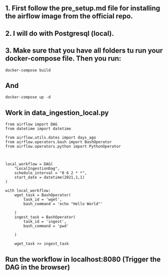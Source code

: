 ## 1. First follow the pre_setup.md file for installing the airflow image from the official repo.
## 2. I will do with Postgresql (local).
## 3. Make sure that you have all folders tu run your docker-compose file. Then you run:
```
docker-compose build
```
## And
```
docker-compose up -d
```
## Work in data_ingestion_local.py
```
from airflow import DAG 
from datetime import datetime

from airflow.utils.dates import days_ago
from airflow.operators.bash import BashOperator
from airflow.operators.python import PythonOperator



local_workflow = DAG(
    "LocalIngestionDag",
    schedule_interval = "0 6 2 * *",
    start_date = datetime(2021,1,1)
)

with local_workflow:
    wget_task = BashOperator(
        task_id = 'wget',
        bash_command = 'echo "Hello World"'

    )
    ingest_task = BashOperator(
        task_id = 'ingest',
        bash_command = 'pwd'

    )

    wget_task >> ingest_task
```
## Run the workflow in localhost:8080 (Trigger the DAG in the browser)